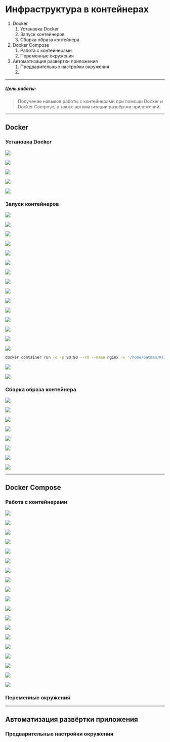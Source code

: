# Инфраструктура в контейнерах
1. Docker
	1. Установка Docker
	2. Запуск контейнеров
	3. Сборка образа контейнера
2. Docker Compose
	1. Работа с контейнерами
	2. Переменные окружения
3. Автоматизация развёртки приложения
	1. Предварительные настройки окружения
	2. 

---

##### Цель работы:
>Получение навыков работы с контейнерами при помощи Docker и Docker Compose, а также автоматизации развёртки приложений.

---

## Docker
### Установка Docker

![](../images/lab_4/4.png)

![](../images/lab_4/4.1.png)

![](../images/lab_4/4.2.png)

![](../images/lab_4/4.3.png)

![](../images/lab_4/4.4.png)

### Запуск контейнеров

![](../images/lab_4/4.5.png)

![](../images/lab_4/4.6.png)

![](../images/lab_4/4.7.png)

![](../images/lab_4/4.8.png)

![](../images/lab_4/4.9.png)

![](../images/lab_4/4.10.png)

![](../images/lab_4/4.11.png)

![](../images/lab_4/4.12.png)

![](../images/lab_4/4.13.png)

![](../images/lab_4/4.14.png)

![](../images/lab_4/4.15.png)

![](../images/lab_4/4.16.png)

![](../images/lab_4/4.17.png)

![](../images/lab_4/4.18.png)

![](../images/lab_4/4.19.png)

```bash
docker container run -d -p 80:80 --rm --name nginx -v '/home/batman/KTI_lab_4/conf:/etc/nginx/conf.d' -v '/home/batman/KTI_lab_4/html:/usr/share/nginx/html' nginx
```

![](../images/lab_4/4.20.png)

![](../images/lab_4/4.21.png)

### Сборка образа контейнера

![](../images/lab_4/4.22.png)

![](../images/lab_4/4.23.png)

![](../images/lab_4/4.24.png)

![](../images/lab_4/4.25.png)

![](../images/lab_4/4.26.png)

![](../images/lab_4/4.27.png)

![](../images/lab_4/4.28.png)

![](../images/lab_4/4.29.png)

---

## Docker Compose
### Работа с контейнерами

![](../images/lab_4/4.30.png)

![](../images/lab_4/4.31.png)

![](../images/lab_4/4.32.png)

![](../images/lab_4/4.33.png)

![](../images/lab_4/4.34.png)

![](../images/lab_4/4.35.png)

![](../images/lab_4/4.36.png)

![](../images/lab_4/4.37.png)

![](../images/lab_4/4.38.png)

![](../images/lab_4/4.39.png)

![](../images/lab_4/4.40.png)

![](../images/lab_4/4.41.png)

![](../images/lab_4/4.42.png)

![](../images/lab_4/4.43.png)

![](../images/lab_4/4.44.png)

![](../images/lab_4/4.45.png)

![](../images/lab_4/4.46.png)

![](../images/lab_4/4.47.png)

![](../images/lab_4/4.48.png)

### Переменные окружения



---

## Автоматизация развёртки приложения
### Предварительные настройки окружения
